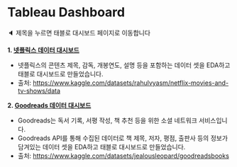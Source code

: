 # Tableau Dashboard
🔈 제목을 누르면 태블로 대시보드 페이지로 이동합니다


**1. [넷플릭스 데이터 대시보드](https://public.tableau.com/app/profile/.58926695/viz/Netflix_EDA_dashboard/1?publish=yes)**
- 넷플릭스의 콘텐츠 제목, 감독, 개봉연도, 설명 등을 포함하는 데이터 셋을 EDA하고 태블로 대시보드로 만들었습니다.
- 출처: https://www.kaggle.com/datasets/rahulvyasm/netflix-movies-and-tv-shows/data

**2. [Goodreads 데이터 대시보드](https://public.tableau.com/app/profile/.58926695/viz/GoodreadsBooksDashboard/1?publish=yes)**
- Goodreads는 독서 기록, 서평 작성, 책 추천 등을 위한 소셜 네트워크 서비스입니다.
- Goodreads API를 통해 수집된 데이터로 책 제목, 저자, 평점, 출판사 등의 정보가 담겨있는 데이터 셋을 EDA하고 태블로 대시보드로 만들었습니다.
- 출처: https://www.kaggle.com/datasets/jealousleopard/goodreadsbooks
